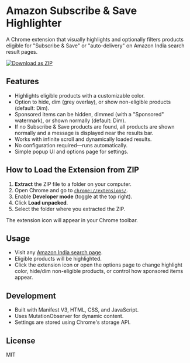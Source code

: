# Amazon Subscribe & Save Highlighter

A Chrome extension that visually highlights and optionally filters products eligible for "Subscribe & Save" or "auto-delivery" on Amazon India search result pages.

[![Download as ZIP](https://img.shields.io/badge/Download%20ZIP-Click%20here-brightgreen?logo=github)](https://github.com/your-username/amazon-ss-highlighter/archive/refs/heads/main.zip)

## Features

- Highlights eligible products with a customizable color.
- Option to hide, dim (grey overlay), or show non-eligible products (default: Dim).
- Sponsored items can be hidden, dimmed (with a "Sponsored" watermark), or shown normally (default: Dim).
- If no Subscribe & Save products are found, all products are shown normally and a message is displayed near the results bar.
- Works with infinite scroll and dynamically loaded results.
- No configuration required—runs automatically.
- Simple popup UI and options page for settings.

## How to Load the Extension from ZIP

1. **Extract** the ZIP file to a folder on your computer.
2. Open Chrome and go to [`chrome://extensions/`](chrome://extensions/).
3. Enable **Developer mode** (toggle at the top right).
4. Click **Load unpacked**.
5. Select the folder where you extracted the ZIP.

The extension icon will appear in your Chrome toolbar.

## Usage

- Visit any [Amazon India search page](https://www.amazon.in/s).
- Eligible products will be highlighted.
- Click the extension icon or open the options page to change highlight color, hide/dim non-eligible products, or control how sponsored items appear.

## Development

- Built with Manifest V3, HTML, CSS, and JavaScript.
- Uses MutationObserver for dynamic content.
- Settings are stored using Chrome's storage API.

## License

MIT
